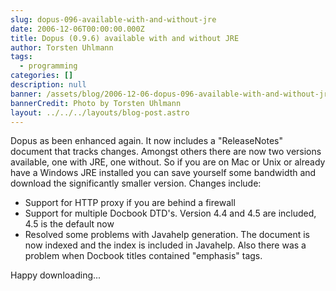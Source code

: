 ```yaml
---
slug: dopus-096-available-with-and-without-jre
date: 2006-12-06T00:00:00.000Z
title: Dopus (0.9.6) available with and without JRE
author: Torsten Uhlmann
tags:
  - programming
categories: []
description: null
banner: /assets/blog/2006-12-06-dopus-096-available-with-and-without-jre/banner.jpg
bannerCredit: Photo by Torsten Uhlmann
layout: ../../../layouts/blog-post.astro
---
```


Dopus as been enhanced again. It now includes a "ReleaseNotes" document that tracks changes. Amongst others there are now two versions available, one with JRE, one without. So if you are on Mac or Unix or already have a Windows JRE installed you can save yourself some bandwidth and download the significantly smaller version. Changes include:

-   Support for HTTP proxy if you are behind a firewall
-   Support for multiple Docbook DTD's. Version 4.4 and 4.5 are included, 4.5 is the default now
-   Resolved some problems with Javahelp generation. The document is now indexed and the index is included in Javahelp. Also there was a problem when Docbook titles contained "emphasis" tags.

Happy downloading...
